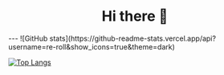 <div id="header" align="center">
  <h1> Hi there 👋 </h1>
</div>
---
![GitHub stats](https://github-readme-stats.vercel.app/api?username=re-roll&show_icons=true&theme=dark)

[![Top Langs](https://github-readme-stats.vercel.app/api/top-langs/?username=re-roll&theme=dark)](https://github.com/anuraghazra/github-readme-stats)

<!--
**re-roll/re-roll** is a ✨ _special_ ✨ repository because its `README.md` (this file) appears on your GitHub profile.

Here are some ideas to get you started:

- 🔭 I’m currently working on ...
- 🌱 I’m currently learning ...
- 👯 I’m looking to collaborate on ...
- 🤔 I’m looking for help with ...
- 💬 Ask me about ...
- 📫 How to reach me: ...
- 😄 Pronouns: ...
- ⚡ Fun fact: ...
-->
